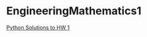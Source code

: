 # EngineeringMathematics1



<a href = "https://colab.research.google.com/drive/1l9vApBmoI5nvCAkwU7kA1BjVaaLuPsws?usp=sharing"> Python Solutions to HW 1 </a>
